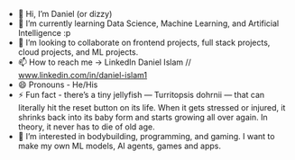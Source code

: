 - 👋 Hi, I’m Daniel (or dizzy)
- 🌱 I’m currently learning Data Science, Machine Learning, and Artificial Intelligence :p
- 💞️ I’m looking to collaborate on frontend projects, full stack projects, cloud projects, and ML projects. 
- 📫 How to reach me -> LinkedIn Daniel Islam // www.linkedin.com/in/daniel-islam1
- 😄 Pronouns - He/His
- ⚡ Fun fact -  there’s a tiny jellyfish — Turritopsis dohrnii — that can literally hit the reset button on its life. When it gets stressed or injured, it shrinks back into its baby form and starts growing all over again. In theory, it never has to die of old age.
- 👀 I’m interested in bodybuilding, programming, and gaming. I want to make my own ML models, AI agents, games and apps. 
<!---
dislam7991/dislam7991 is a ✨ special ✨ repository because its `README.md` (this file) appears on your GitHub profile.
You can click the Preview link to take a look at your changes.
--->

